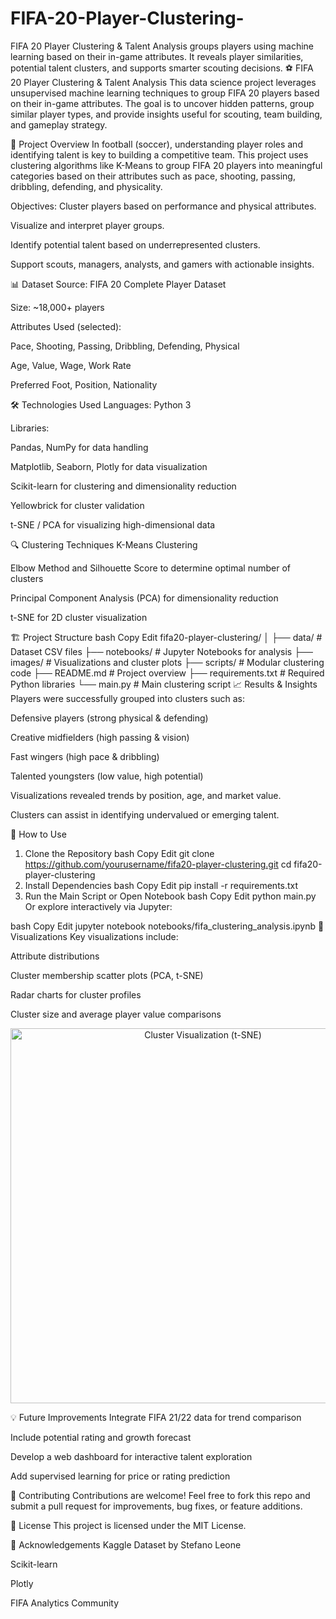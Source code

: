 # FIFA-20-Player-Clustering-
FIFA 20 Player Clustering &amp; Talent Analysis groups players using machine learning based on their in-game attributes. It reveals player similarities, potential talent clusters, and supports smarter scouting decisions.
⚽ FIFA 20 Player Clustering & Talent Analysis
This data science project leverages unsupervised machine learning techniques to group FIFA 20 players based on their in-game attributes. The goal is to uncover hidden patterns, group similar player types, and provide insights useful for scouting, team building, and gameplay strategy.

📌 Project Overview
In football (soccer), understanding player roles and identifying talent is key to building a competitive team. This project uses clustering algorithms like K-Means to group FIFA 20 players into meaningful categories based on their attributes such as pace, shooting, passing, dribbling, defending, and physicality.

Objectives:
Cluster players based on performance and physical attributes.

Visualize and interpret player groups.

Identify potential talent based on underrepresented clusters.

Support scouts, managers, analysts, and gamers with actionable insights.

📊 Dataset
Source: FIFA 20 Complete Player Dataset

Size: ~18,000+ players

Attributes Used (selected):

Pace, Shooting, Passing, Dribbling, Defending, Physical

Age, Value, Wage, Work Rate

Preferred Foot, Position, Nationality

🛠️ Technologies Used
Languages: Python 3

Libraries:

Pandas, NumPy for data handling

Matplotlib, Seaborn, Plotly for data visualization

Scikit-learn for clustering and dimensionality reduction

Yellowbrick for cluster validation

t-SNE / PCA for visualizing high-dimensional data

🔍 Clustering Techniques
K-Means Clustering

Elbow Method and Silhouette Score to determine optimal number of clusters

Principal Component Analysis (PCA) for dimensionality reduction

t-SNE for 2D cluster visualization

🏗️ Project Structure
bash
Copy
Edit
fifa20-player-clustering/
│
├── data/                  # Dataset CSV files
├── notebooks/             # Jupyter Notebooks for analysis
├── images/                # Visualizations and cluster plots
├── scripts/               # Modular clustering code
├── README.md              # Project overview
├── requirements.txt       # Required Python libraries
└── main.py                # Main clustering script
📈 Results & Insights
Players were successfully grouped into clusters such as:

Defensive players (strong physical & defending)

Creative midfielders (high passing & vision)

Fast wingers (high pace & dribbling)

Talented youngsters (low value, high potential)

Visualizations revealed trends by position, age, and market value.

Clusters can assist in identifying undervalued or emerging talent.

🚀 How to Use
1. Clone the Repository
bash
Copy
Edit
git clone https://github.com/yourusername/fifa20-player-clustering.git
cd fifa20-player-clustering
2. Install Dependencies
bash
Copy
Edit
pip install -r requirements.txt
3. Run the Main Script or Open Notebook
bash
Copy
Edit
python main.py
Or explore interactively via Jupyter:

bash
Copy
Edit
jupyter notebook notebooks/fifa_clustering_analysis.ipynb
📌 Visualizations
Key visualizations include:

Attribute distributions

Cluster membership scatter plots (PCA, t-SNE)

Radar charts for cluster profiles

Cluster size and average player value comparisons

<p align="center"> <img src="images/tsne_clusters.png" width="600" alt="Cluster Visualization (t-SNE)"> </p>
💡 Future Improvements
Integrate FIFA 21/22 data for trend comparison

Include potential rating and growth forecast

Develop a web dashboard for interactive talent exploration

Add supervised learning for price or rating prediction

🤝 Contributing
Contributions are welcome! Feel free to fork this repo and submit a pull request for improvements, bug fixes, or feature additions.

📄 License
This project is licensed under the MIT License.

🙏 Acknowledgements
Kaggle Dataset by Stefano Leone

Scikit-learn

Plotly

FIFA Analytics Community

